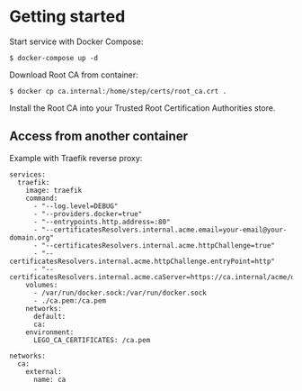 # Getting started
Start service with Docker Compose:
```
$ docker-compose up -d
```

Download Root CA from container:
```
$ docker cp ca.internal:/home/step/certs/root_ca.crt .
```

Install the Root CA into your Trusted Root Certification Authorities store.

## Access from another container

Example with Traefik reverse proxy:
```
services:
  traefik:
    image: traefik
    command:
      - "--log.level=DEBUG"
      - "--providers.docker=true"
      - "--entrypoints.http.address=:80"
      - "--certificatesResolvers.internal.acme.email=your-email@your-domain.org"
      - "--certificatesResolvers.internal.acme.httpChallenge=true"
      - "--certificatesResolvers.internal.acme.httpChallenge.entryPoint=http"
      - "--certificatesResolvers.internal.acme.caServer=https://ca.internal/acme/development/directory"
    volumes:
      - /var/run/docker.sock:/var/run/docker.sock
      - ./ca.pem:/ca.pem
    networks:
      default:
      ca:
    environment:
      LEGO_CA_CERTIFICATES: /ca.pem

networks:
  ca:
    external:
      name: ca
```
